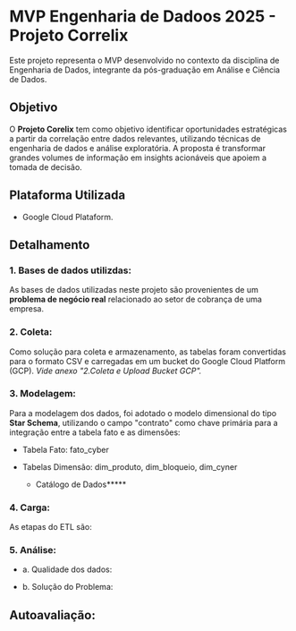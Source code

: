 # MVP Engenharia de Dadoos 2025 - Projeto Correlix
Este projeto representa o MVP desenvolvido no contexto da disciplina de Engenharia de Dados, integrante da pós-graduação em Análise e Ciência de Dados.


## Objetivo ##
O **Projeto Corelix** tem como objetivo identificar oportunidades estratégicas a partir da correlação entre dados relevantes, utilizando técnicas de engenharia de dados e análise exploratória. A proposta é transformar grandes volumes de informação em insights acionáveis que apoiem a tomada de decisão.


## Plataforma Utilizada ##
- Google Cloud Plataform.


## Detalhamento ##
### 1. Bases de dados utilizdas: ###
As bases de dados utilizadas neste projeto são provenientes de um **problema de negócio real** relacionado ao setor de cobrança de uma empresa.

### 2. Coleta: ###
Como solução para coleta e armazenamento, as tabelas foram convertidas para o formato CSV e carregadas em um bucket do Google Cloud Platform (GCP).
*Vide anexo "2.Coleta e Upload Bucket GCP".*


### 3. Modelagem: ###
Para a modelagem dos dados, foi adotado o modelo dimensional do tipo **Star Schema**, utilizando o campo "contrato" como chave primária para a integração entre a tabela fato e as dimensões:
  - Tabela Fato: fato_cyber
  - Tabelas Dimensão: dim_produto, dim_bloqueio, dim_cyner

    + Catálogo de Dados*****

### 4. Carga: ###
As etapas do ETL são:


### 5. Análise: ###
- a. Qualidade dos dados:


- b. Solução do Problema:


## Autoavaliação: ##




